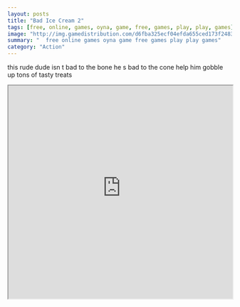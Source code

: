 ```yaml
---
layout: posts
title: "Bad Ice Cream 2"
tags: [free, online, games, oyna, game, free, games, play, play, games]
image: "http://img.gamedistribution.com/d6fba325ecf04efda655ced173f24835.jpg"
summary: "  free online games oyna game free games play play games"
category: "Action"
---
```


this rude dude isn t bad to the bone he s bad to the cone help him gobble up tons of tasty treats

<iframe width="100%" height="480px;" src="http://flash.gamedistribution.com?game=d6fba325ecf04efda655ced173f24835"></iframe>